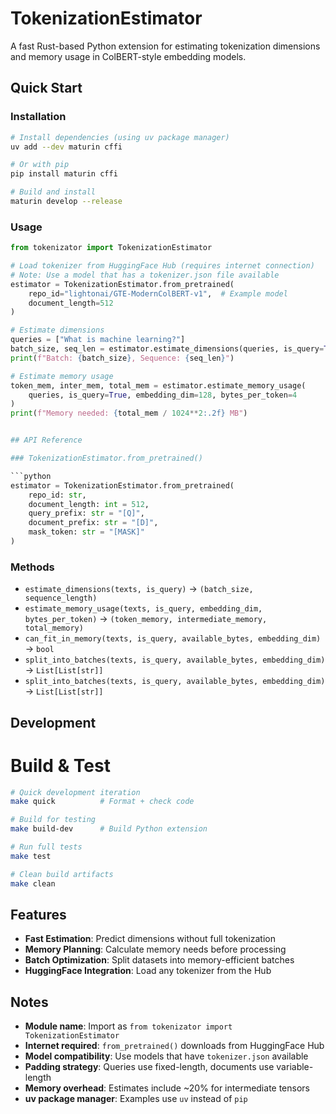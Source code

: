 # TokenizationEstimator

A fast Rust-based Python extension for estimating tokenization dimensions and memory usage in ColBERT-style embedding models.

## Quick Start

### Installation

```bash
# Install dependencies (using uv package manager)
uv add --dev maturin cffi

# Or with pip
pip install maturin cffi

# Build and install
maturin develop --release
```

### Usage

```python
from tokenizator import TokenizationEstimator

# Load tokenizer from HuggingFace Hub (requires internet connection)
# Note: Use a model that has a tokenizer.json file available
estimator = TokenizationEstimator.from_pretrained(
    repo_id="lightonai/GTE-ModernColBERT-v1",  # Example model
    document_length=512
)

# Estimate dimensions
queries = ["What is machine learning?"]
batch_size, seq_len = estimator.estimate_dimensions(queries, is_query=True)
print(f"Batch: {batch_size}, Sequence: {seq_len}")

# Estimate memory usage
token_mem, inter_mem, total_mem = estimator.estimate_memory_usage(
    queries, is_query=True, embedding_dim=128, bytes_per_token=4
)
print(f"Memory needed: {total_mem / 1024**2:.2f} MB")


## API Reference

### TokenizationEstimator.from_pretrained()

```python
estimator = TokenizationEstimator.from_pretrained(
    repo_id: str,
    document_length: int = 512,
    query_prefix: str = "[Q]",
    document_prefix: str = "[D]",
    mask_token: str = "[MASK]"
)
```

### Methods

- `estimate_dimensions(texts, is_query)` → `(batch_size, sequence_length)`
- `estimate_memory_usage(texts, is_query, embedding_dim, bytes_per_token)` → `(token_memory, intermediate_memory, total_memory)`
- `can_fit_in_memory(texts, is_query, available_bytes, embedding_dim)` → `bool`
- `split_into_batches(texts, is_query, available_bytes, embedding_dim)` → `List[List[str]]`
- `split_into_batches(texts, is_query, available_bytes, embedding_dim)` → `List[List[str]]`

## Development

# Build & Test

```bash
# Quick development iteration
make quick          # Format + check code

# Build for testing
make build-dev      # Build Python extension

# Run full tests
make test

# Clean build artifacts
make clean
```

## Features

- **Fast Estimation**: Predict dimensions without full tokenization
- **Memory Planning**: Calculate memory needs before processing
- **Batch Optimization**: Split datasets into memory-efficient batches
- **HuggingFace Integration**: Load any tokenizer from the Hub

## Notes

- **Module name**: Import as `from tokenizator import TokenizationEstimator`
- **Internet required**: `from_pretrained()` downloads from HuggingFace Hub
- **Model compatibility**: Use models that have `tokenizer.json` available
- **Padding strategy**: Queries use fixed-length, documents use variable-length
- **Memory overhead**: Estimates include ~20% for intermediate tensors
- **uv package manager**: Examples use `uv` instead of `pip`

